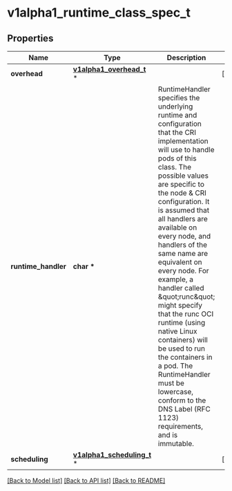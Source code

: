 # v1alpha1_runtime_class_spec_t

## Properties
Name | Type | Description | Notes
------------ | ------------- | ------------- | -------------
**overhead** | [**v1alpha1_overhead_t**](v1alpha1_overhead.md) \* |  | [optional] 
**runtime_handler** | **char \*** | RuntimeHandler specifies the underlying runtime and configuration that the CRI implementation will use to handle pods of this class. The possible values are specific to the node &amp; CRI configuration.  It is assumed that all handlers are available on every node, and handlers of the same name are equivalent on every node. For example, a handler called \&quot;runc\&quot; might specify that the runc OCI runtime (using native Linux containers) will be used to run the containers in a pod. The RuntimeHandler must be lowercase, conform to the DNS Label (RFC 1123) requirements, and is immutable. | 
**scheduling** | [**v1alpha1_scheduling_t**](v1alpha1_scheduling.md) \* |  | [optional] 

[[Back to Model list]](../README.md#documentation-for-models) [[Back to API list]](../README.md#documentation-for-api-endpoints) [[Back to README]](../README.md)


